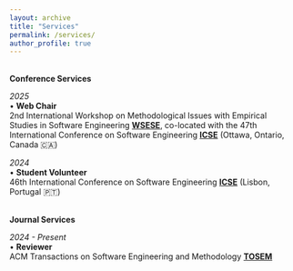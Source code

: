 ```yaml
---
layout: archive
title: "Services"
permalink: /services/
author_profile: true
---
```

<!-- 
{% include base_path %}

{% for post in site.services reversed %}
  {% include archive-single.html  %}
{% endfor %} -->



<br/>**Conference Services**<br/>

_2025<br/>_
• **Web Chair**<br/>
2nd International Workshop on Methodological Issues with Empirical Studies in Software Engineering [**WSESE**](https://conf.researchr.org/home/icse-2025/wsese-2025), co-located with the 47th International Conference on Software Engineering [**ICSE**](https://conf.researchr.org/home/icse-2025) (Ottawa, Ontario, Canada 🇨🇦)<br/>

_2024<br/>_
• **Student Volunteer**<br/>
46th International Conference on Software Engineering [**ICSE**](https://conf.researchr.org/home/icse-2024) (Lisbon, Portugal 🇵🇹)<br/>
  


<br/>**Journal Services**<br/>

_2024 - Present<br/>_
• **Reviewer**<br/>
ACM Transactions on Software Engineering and Methodology [**TOSEM**](https://dl.acm.org/journal/tosem)<br/>
